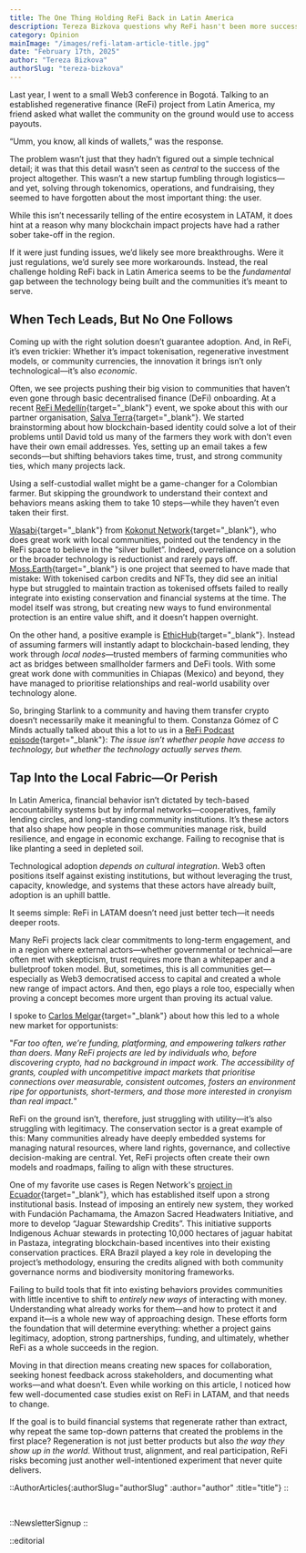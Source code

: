 ```yaml
---
title: The One Thing Holding ReFi Back in Latin America
description: Tereza Bizkova questions why ReFi hasn't been more successful in the region despite a clear need for ecological and social regeneration.
category: Opinion
mainImage: "/images/refi-latam-article-title.jpg"
date: "February 17th, 2025"
author: "Tereza Bizkova"
authorSlug: "tereza-bizkova"
---
```


Last year, I went to a small Web3 conference in Bogotá. Talking to an established regenerative finance (ReFi) project from Latin America, my friend asked what wallet the community on the ground would use to access payouts.

“Umm, you know, all kinds of wallets,” was the response.

The problem wasn’t just that they hadn’t figured out a simple technical detail; it was that this detail wasn’t seen as *central* to the success of the project altogether. This wasn’t a new startup fumbling through logistics—and yet, solving through tokenomics, operations, and fundraising, they seemed to have forgotten about the most important thing: the user.

While this isn’t necessarily telling of the entire ecosystem in LATAM, it does hint at a reason why many blockchain impact projects have had a rather sober take-off in the region.

If it were just funding issues, we’d likely see more breakthroughs. Were it just regulations, we’d surely see more workarounds. Instead, the real challenge holding ReFi back in Latin America seems to be the *fundamental* gap between the technology being built and the communities it’s meant to serve.

## When Tech Leads, But No One Follows

Coming up with the right solution doesn’t guarantee adoption. And, in ReFi, it’s even trickier: Whether it’s impact tokenisation, regenerative investment models, or community currencies, the innovation it brings isn’t only technological—it’s also *economic*. 

Often, we see projects pushing their big vision to communities that haven’t even gone through basic decentralised finance (DeFi) onboarding. At a recent [ReFi Medellín](/project/refi-medellin/){target="_blank"} event, we spoke about this with our partner organisation, [Salva Terra](https://fundacionsalvaterra.org/){target="_blank"}. We started brainstorming about how blockchain-based identity could solve a lot of their problems until David told us many of the farmers they work with don’t even have their own email addresses. Yes, setting up an email takes a few seconds—but shifting behaviors takes time, trust, and strong community ties, which many projects lack.

Using a self-custodial wallet might be a game-changer for a Colombian farmer. But skipping the groundwork to understand their context and behaviors means asking them to take 10 steps—while they haven’t even taken their first.

[Wasabi](https://x.com/wasabinetwork/){target="_blank"} from [Kokonut Network](/project/kokonut-network/){target="_blank"}, who does great work with local communities, pointed out the tendency in the ReFi space to believe in the “silver bullet”. Indeed, overreliance on a solution or the broader technology is reductionist and rarely pays off. [Moss.Earth](/project/moss/){target="_blank"} is one project that seemed to have made that mistake: With tokenised carbon credits and NFTs, they did see an initial hype but struggled to maintain traction as tokenised offsets failed to really integrate into existing conservation and financial systems at the time. The model itself was strong, but creating new ways to fund environmental protection is an entire value shift, and it doesn’t happen overnight.

On the other hand, a positive example is [EthicHub](/project/ethichub/){target="_blank"}. Instead of assuming farmers will instantly adapt to blockchain-based lending, they work through *local nodes*—trusted members of farming communities who act as bridges between smallholder farmers and DeFi tools. With some great work done with communities in Chiapas (Mexico) and beyond, they have managed to prioritise relationships and real-world usability over technology alone.

So, bringing Starlink to a community and having them transfer crypto doesn’t necessarily make it meaningful to them. Constanza Gómez of C Minds actually talked about this a lot to us in a [ReFi Podcast episode](https://www.youtube.com/watch?v=jb6QSvEH44o){target="_blank"}: *The issue isn’t whether people have access to technology, but whether the technology actually serves them.*

## Tap Into the Local Fabric—Or Perish

In Latin America, financial behavior isn’t dictated by tech-based accountability systems but by informal networks—cooperatives, family lending circles, and long-standing community institutions. It’s these actors that also shape how people in those communities manage risk, build resilience, and engage in economic exchange. Failing to recognise that is like planting a seed in depleted soil. 

Technological adoption *depends on cultural integration*. Web3 often positions itself against existing institutions, but without leveraging the trust, capacity, knowledge, and systems that these actors have already built, adoption is an uphill battle.

It seems simple: ReFi in LATAM doesn’t need just better tech—it needs deeper roots.

Many ReFi projects lack clear commitments to long-term engagement, and in a region where external actors—whether governmental or technical—are often met with skepticism, trust requires more than a whitepaper and a bulletproof token model. But, sometimes, this is all communities get—especially as Web3 democratised access to capital and created a whole new range of impact actors. And then, ego plays a role too, especially when proving a concept becomes more urgent than proving its actual value.

I spoke to [Carlos Melgar](https://x.com/carlosjmelgar){target="_blank"} about how this led to a whole new market for opportunists: 

"*Far too often, we’re funding, platforming, and empowering talkers rather than doers. Many ReFi projects are led by individuals who, before discovering crypto, had no background in impact work. The accessibility of grants, coupled with uncompetitive impact markets that prioritise connections over measurable, consistent outcomes, fosters an environment ripe for opportunists, short-termers, and those more interested in cronyism than real impact.*"

ReFi on the ground isn’t, therefore, just struggling with utility—it’s also struggling with legitimacy. The conservation sector is a great example of this: Many communities already have deeply embedded systems for managing natural resources, where land rights, governance, and collective decision-making are central. Yet, ReFi projects often create their own models and roadmaps, failing to align with these structures. 

One of my favorite use cases is Regen Network's [project in Ecuador](https://app.regen.network/project/sharamentsa-pilot){target="_blank"}, which has established itself upon a strong institutional basis. Instead of imposing an entirely new system, they worked with Fundación Pachamama, the Amazon Sacred Headwaters Initiative, and more to develop “Jaguar Stewardship Credits”. This initiative supports Indigenous Achuar stewards in protecting 10,000 hectares of jaguar habitat in Pastaza, integrating blockchain-based incentives into their existing conservation practices. ERA Brazil played a key role in developing the project’s methodology, ensuring the credits aligned with both community governance norms and biodiversity monitoring frameworks.

Failing to build tools that fit into existing behaviors provides communities with little incentive to shift to *entirely new ways* of interacting with money. Understanding what already works for them—and how to protect it and expand it—is a whole new way of approaching design. These efforts form the foundation that will determine everything: whether a project gains legitimacy, adoption, strong partnerships, funding, and ultimately, whether ReFi as a whole succeeds in the region.

Moving in that direction means creating new spaces for collaboration, seeking honest feedback across stakeholders, and documenting what works—and what doesn’t. Even while working on this article, I noticed how few well-documented case studies exist on ReFi in LATAM, and that needs to change.

If the goal is to build financial systems that regenerate rather than extract, why repeat the same top-down patterns that created the problems in the first place? Regeneration is not just better products but also *the way they show up in the world*. Without trust, alignment, and real participation, ReFi risks becoming just another well-intentioned experiment that never quite delivers.

::AuthorArticles{:authorSlug="authorSlug" :author="author" :title="title"}
::

<br>

::NewsletterSignup
::

::editorial
